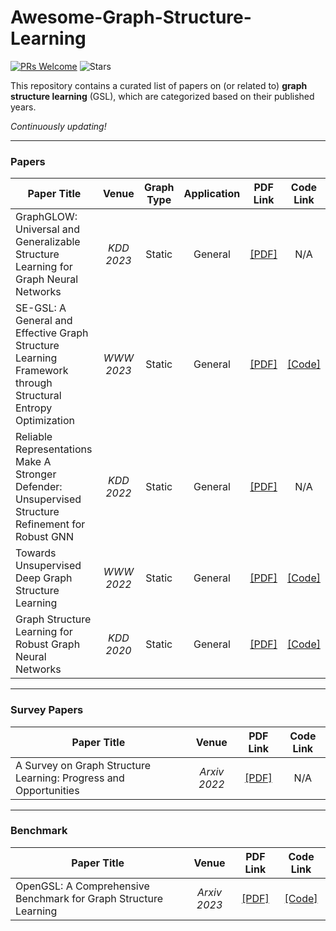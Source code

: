 # Awesome-Graph-Structure-Learning
[![PRs Welcome](https://img.shields.io/badge/PRs-welcome-yellow.svg)](https://github.com/YuanchenBei/Awesome-Graph-Structure-Learning) 
![Stars](https://img.shields.io/github/stars/YuanchenBei/Awesome-Graph-Structure-Learning?color=green)

This repository contains a curated list of papers on (or related to) **graph structure learning** (GSL), which are categorized based on their published years.

*Continuously updating!*

-----
### Papers

| **Paper Title** | **Venue** | **Graph Type**  | **Application** |**PDF Link** | **Code Link** |
| --------------- | :--------: | :--------: | :--------: | :--------: | :--------: | 
| GraphGLOW: Universal and Generalizable Structure Learning for Graph Neural Networks | _KDD 2023_ | Static | General | [[PDF]](https://arxiv.org/pdf/2306.11264.pdf) | N/A |
| SE-GSL: A General and Effective Graph Structure Learning Framework through Structural Entropy Optimization | _WWW 2023_ | Static | General | [[PDF]](https://arxiv.org/pdf/2303.09778.pdf) | [[Code]](https://github.com/RingBDStack/SE-GSL) |
| Reliable Representations Make A Stronger Defender: Unsupervised Structure Refinement for Robust GNN | _KDD 2022_ | Static | General | [[PDF]](https://dl.acm.org/doi/pdf/10.1145/3534678.3539484) | N/A |
| Towards Unsupervised Deep Graph Structure Learning | _WWW 2022_ | Static | General | [[PDF]](https://dl.acm.org/doi/pdf/10.1145/3485447.3512186) |  [[Code]](https://github.com/GRAND-Lab/SUBLIME) |
| Graph Structure Learning for Robust Graph Neural Networks | _KDD 2020_ | Static | General | [[PDF]](https://dl.acm.org/doi/pdf/10.1145/3394486.3403049) | [[Code]](https://github.com/ChandlerBang/Pro-GNN) |

----------

### Survey Papers

| **Paper Title** | **Venue** | **PDF Link** | **Code Link** |
| --------------- | :--------: | :--------: | :--------: | 
| A Survey on Graph Structure Learning: Progress and Opportunities | _Arxiv 2022_ | [[PDF]](https://www.researchgate.net/profile/Yanqiao-Zhu/publication/358915998_A_Survey_on_Graph_Structure_Learning_Progress_and_Opportunities/links/621d708c9947d339eb7227c3/A-Survey-on-Graph-Structure-Learning-Progress-and-Opportunities.pdf) | N/A |

----------

### Benchmark
| **Paper Title** | **Venue** | **PDF Link** | **Code Link** |
| --------------- | :--------: | :--------: | :--------: | 
| OpenGSL: A Comprehensive Benchmark for Graph Structure Learning | _Arxiv 2023_ | [[PDF]](https://arxiv.org/pdf/2306.10280.pdf) | [[Code]](https://github.com/OpenGSL/OpenGSL) |
